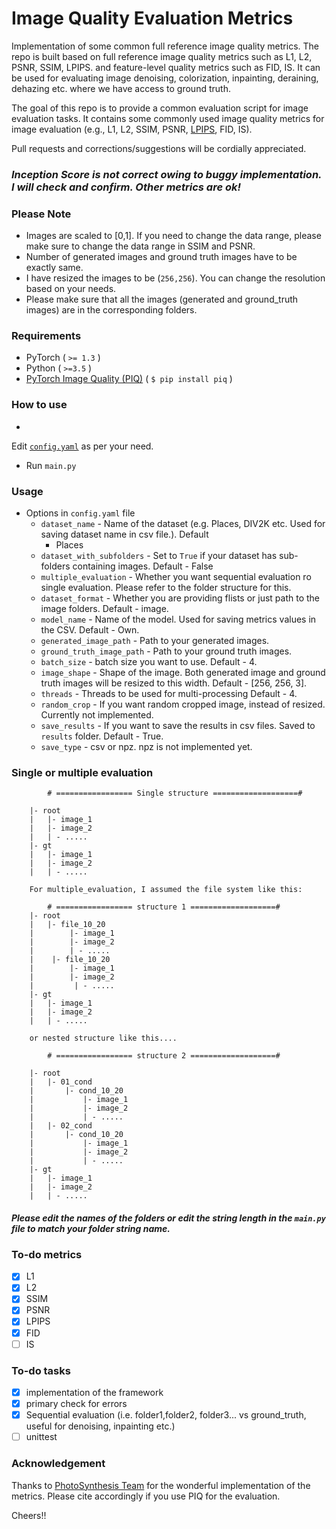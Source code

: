# Image Quality Evaluation Metrics

Implementation of some common full reference image quality metrics. The repo is built based on full reference image
quality metrics such as L1, L2, PSNR, SSIM, LPIPS. and feature-level quality metrics such as FID, IS. It can be used for
evaluating image denoising, colorization, inpainting, deraining, dehazing etc. where we have access to ground truth.

The goal of this repo is to provide a common evaluation script for image evaluation tasks. It contains some commonly
used image quality metrics for image evaluation (e.g., L1, L2, SSIM,
PSNR, [LPIPS](https://github.com/richzhang/PerceptualSimilarity), FID, IS).

Pull requests and corrections/suggestions will be cordially appreciated.

### *Inception Score is not correct owing to buggy implementation. I will check and confirm. Other metrics are ok!*

### Please Note

- Images are scaled to [0,1]. If you need to change the data range, please make sure to change the data range in SSIM
  and PSNR.
- Number of generated images and ground truth images have to be exactly same.
- I have resized the images to be (`256,256`). You can change the resolution based on your needs.
- Please make sure that all the images (generated and ground_truth images) are in the corresponding folders.

### Requirements

- PyTorch ( `>= 1.3` )
- Python ( `>=3.5` )
- [PyTorch Image Quality (PIQ)](https://github.com/photosynthesis-team/piq) ( `$ pip install piq` )

### How to use

-

Edit [`config.yaml`](https://github.com/SayedNadim/Image-Quality-Evaluation-Metrics/blob/master/src/config/config.yaml)
as per your need.

- Run `main.py`

### Usage

- Options in `config.yaml` file
    - `dataset_name` - Name of the dataset (e.g. Places, DIV2K etc. Used for saving dataset name in csv file.). Default
        - Places
    - `dataset_with_subfolders` - Set to `True` if your dataset has sub-folders containing images. Default - False
    - `multiple_evaluation` - Whether you want sequential evaluation ro single evaluation. Please refer to the folder
      structure for this.
    - `dataset_format` - Whether you are providing flists or just path to the image folders. Default - image.
    - `model_name` - Name of the model. Used for saving metrics values in the CSV. Default - Own.
    - `generated_image_path` - Path to your generated images.
    - `ground_truth_image_path` - Path to your ground truth images.
    - `batch_size` - batch size you want to use. Default - 4.
    - `image_shape` - Shape of the image. Both generated image and ground truth images will be resized to this width.
      Default -  [256, 256, 3].
    - `threads` - Threads to be used for multi-processing Default - 4.
    - `random_crop` - If you want random cropped image, instead of resized. Currently not implemented.
    - `save_results` - If you want to save the results in csv files. Saved to `results` folder. Default - True.
    - `save_type` - csv or npz. npz is not implemented yet.

### Single or multiple evaluation

```
        # ================= Single structure ===================#

    |- root
    |   |- image_1
    |   |- image_2
    |   | - .....
    |- gt
    |   |- image_1
    |   |- image_2
    |   | - .....

    For multiple_evaluation, I assumed the file system like this:

        # ================= structure 1 ===================#
    |- root
    |   |- file_10_20
    |        |- image_1
    |        |- image_2
    |        | - .....
    |    |- file_10_20
    |        |- image_1
    |        |- image_2
    |         | - .....
    |- gt
    |   |- image_1
    |   |- image_2
    |   | - .....

    or nested structure like this....

        # ================= structure 2 ===================#

    |- root
    |   |- 01_cond
    |       |- cond_10_20
    |           |- image_1
    |           |- image_2
    |           | - .....
    |   |- 02_cond
    |       |- cond_10_20
    |           |- image_1
    |           |- image_2
    |           | - .....
    |- gt
    |   |- image_1
    |   |- image_2
    |   | - .....

```

####  *Please edit the names of the folders or edit the string length in the `main.py` file to match your folder string name.* 

### To-do metrics

- [x] L1
- [x] L2
- [x] SSIM
- [x] PSNR
- [x] LPIPS
- [x] FID
- [ ] IS

### To-do tasks

- [x] implementation of the framework
- [x] primary check for errors
- [x] Sequential evaluation (i.e. folder1,folder2, folder3... vs ground_truth, useful for denoising, inpainting etc.)
- [ ] unittest

### Acknowledgement

Thanks to [PhotoSynthesis Team](https://github.com/photosynthesis-team/piq) for the wonderful implementation of the
metrics. Please cite accordingly if you use PIQ for the evaluation.

Cheers!!
